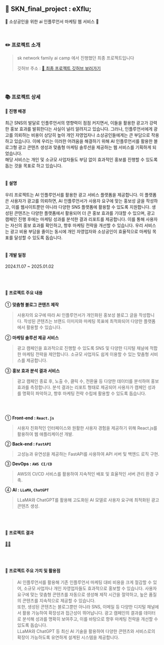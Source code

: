 ## 🌟 SKN_final_project : eXflu;
🌠 소상공인을 위한 ai 인플루언서 마케팅 웹 서비스 🌠

<br>

### ✏️ 프로젝트 소개
> sk network family ai camp 에서 진행했던 최종 프로젝트입니다
> 
> 깃허브 주소 : [📌 최종 프로젝트 깃허브 보러가기](https://github.com/SKNETWORKS-FAMILY-AICAMP/SKN03-FINAL-4Team)

<br><br>
### 📚 프로젝트 상세
#### 📌 진행 배경
최근 SNS의 발달로 인플루언서의 영향력이 점점 커지면서, 이들을 활용한 광고가 강력한 홍보 효과를 발휘한다는 사실이 널리 알려지고 있습니다. 그러나, 인플루언서에게 광고를 의뢰하는 비용이 상당히 높아 개인 자영업자나 소상공인들에게는 큰 부담으로 작용하고 있습니다. 이에 우리는 이러한 어려움을 해결하기 위해 AI 인플루언서를 활용한 블로그형 광고 콘텐츠 생성과 맞춤형 마케팅 솔루션을 제공하는 웹 서비스를 기획하게 되었습니다.<br>
해당 서비스는 개인 및 소규모 사업자들도 부담 없이 효과적인 홍보를 진행할 수 있도록 돕는 것을 목표로 하고 있습니다.
<br><br>

#### 📌 설명
우리 프로젝트는 AI 인플루언서를 활용한 광고 서비스 플랫폼을 제공합니다. 이 플랫폼은 사용자가 광고를 의뢰하면, AI 인플루언서가 사용자 요구에 맞는 홍보성 글을 작성하고, 이를 웹사이트뿐만 아니라 다양한 SNS 플랫폼에 활용할 수 있도록 지원합니다.
생성된 콘텐츠는 다양한 플랫폼에서 활용되어 더 큰 홍보 효과를 기대할 수 있으며, 광고 캠페인 진행 후에는 마케팅 성과를 분석한 결과 리포트를 제공합니다. 이를 통해 사용자는 자신의 홍보 효과를 확인하고, 향후 마케팅 전략을 개선할 수 있습니다.
우리 서비스는 광고 비용 부담을 줄이는 동시에 개인 자영업자와 소상공인이 효율적으로 마케팅 목표를 달성할 수 있도록 돕습니다.
<br><br>
#### 📌 개발 일정
2024.11.07 ~ 2025.01.02

<br><br>

#### 📌 프로젝트 주요 내용  

① **맞춤형 블로그 콘텐츠 제작**  
> 사용자의 요구에 따라 AI 인플루언서가 개인화된 홍보성 블로그 글을 작성합니다. 작성된 콘텐츠는 브랜드 이미지와 마케팅 목표에 최적화되어 다양한 플랫폼에서 활용할 수 있습니다.  

② **마케팅 솔루션 제공 서비스**  
> 광고 캠페인을 효과적으로 진행할 수 있도록 SNS 및 다양한 디지털 채널에 적합한 마케팅 전략을 제안합니다. 소규모 사업자도 쉽게 이용할 수 있는 맞춤형 서비스를 제공합니다.  

③ **홍보 효과 분석 결과 서비스**  
> 광고 캠페인 종료 후, 노출 수, 클릭 수, 전환율 등 다양한 데이터를 분석하여 홍보 효과를 측정합니다. 분석 결과는 리포트 형태로 제공되어 사용자가 캠페인 성과를 명확히 파악하고, 향후 마케팅 전략 수립에 활용할 수 있도록 돕습니다.

<br><br>

① **Front-end : `React.js`**  
> 사용자 친화적인 인터페이스와 원활한 사용자 경험을 제공하기 위해 React.js를 활용하여 웹 애플리케이션 개발.  

② **Back-end : `FastAPI`**  
> 고성능과 유연성을 제공하는 FastAPI를 사용하여 API 서버 및 백엔드 로직 구현.  

③ **DevOps : `AWS CI/CD`**  
> AWS의 CI/CD 서비스를 활용하여 지속적인 배포 및 효율적인 서버 관리 환경 구축.  

④ **AI : `LLaMA`, `ChatGPT`**  
> LLaMA와 ChatGPT를 활용해 고도화된 AI 모델로 사용자 요구에 최적화된 광고 콘텐츠 생성.  

<br><br>

#### 📁 프로젝트 결과
[🎥🎥](https://youtu.be/0zDkhmMH-3c)


<br><br>

#### 🚀 프로젝트 주요 가치 및 활용점  

> AI 인플루언서를 활용해 기존 인플루언서 마케팅 대비 비용을 크게 절감할 수 있어, 소규모 사업자나 개인 자영업자들도 효과적으로 홍보할 수 있습니다. 사용자 요구에 맞는 맞춤형 콘텐츠를 자동으로 생성해 제작 시간을 절약하고, 높은 품질의 콘텐츠를 지속적으로 제공할 수 있습니다.  
> 또한, 생성된 콘텐츠는 블로그뿐만 아니라 SNS, 이메일 등 다양한 디지털 채널에서 활용 가능하여 확장성과 접근성이 뛰어납니다. 광고 캠페인의 결과를 데이터로 분석해 성과를 명확히 보여주고, 이를 바탕으로 향후 마케팅 전략을 개선할 수 있도록 돕습니다.  
> LLaMA와 ChatGPT 등 최신 AI 기술을 활용하여 다양한 콘텐츠와 서비스로의 확장이 가능하도록 유연하게 설계된 시스템을 제공합니다.  


